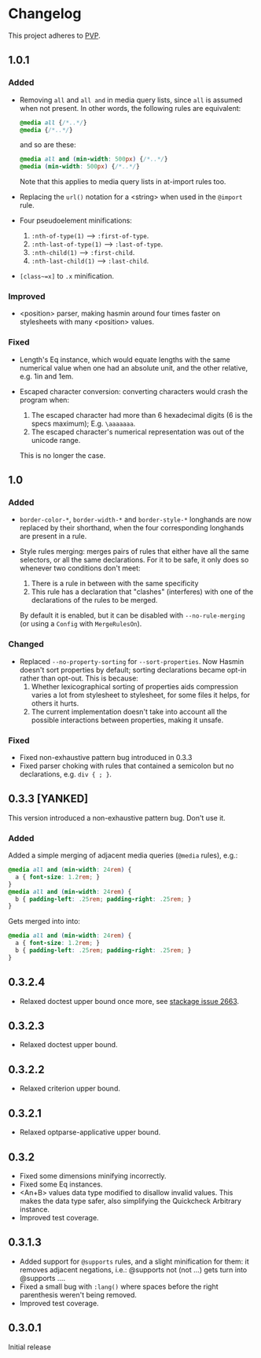 # Changelog
This project adheres to [PVP](https://pvp.haskell.org).

## 1.0.1

### Added

* Removing `all` and `all and` in media query lists, since `all`
  is assumed when not present. In other words, the following
  rules are equivalent:
  ```css
  @media all {/*..*/}
  @media {/*..*/}
  ```
  and so are these:
  ```css
  @media all and (min-width: 500px) {/*..*/}
  @media (min-width: 500px) {/*..*/}
  ```
  Note that this applies to media query lists in at-import rules too.

* Replacing the `url()` notation for a \<string> when used in the `@import`
  rule.

* Four pseudoelement minifications:

  1. `:nth-of-type(1)` --> `:first-of-type`.
  2. `:nth-last-of-type(1)` --> `:last-of-type`.
  3. `:nth-child(1)` --> `:first-child`.
  4. `:nth-last-child(1)` --> `:last-child`.

* `[class~=x]` to `.x` minification.

### Improved
* \<position> parser, making hasmin around four times faster on stylesheets with
  many \<position> values.

### Fixed
* Length's Eq instance, which would equate lengths with the same numerical
  value when one had an absolute unit, and the other relative, e.g. 1in and 1em.
* Escaped character conversion: converting characters would crash the program
  when:

    1. The escaped character had more than 6 hexadecimal digits (6 is the specs
       maximum); E.g. `\aaaaaaa`.
    2. The escaped character's numerical representation was out of the unicode
       range.

  This is no longer the case.

## 1.0

### Added
* `border-color-*`, `border-width-*` and `border-style-*` longhands are now
   replaced by their shorthand, when the four corresponding longhands are
   present in a rule.
* Style rules merging: merges pairs of rules that either have all the
  same selectors, or all the same declarations. For it to be safe, it only does
  so whenever two conditions don't meet:
    1. There is a rule in between with the same specificity
    2. This rule has a declaration that "clashes" (interferes) with one of the
       declarations of the rules to be merged.

  By default it is enabled, but it can be disabled with `--no-rule-merging` (or
  using a `Config` with `MergeRulesOn`).

### Changed
* Replaced `--no-property-sorting` for `--sort-properties`. Now Hasmin doesn't
  sort properties by default; sorting declarations became opt-in rather than
  opt-out. This is because:
    1. Whether lexicographical sorting of properties aids compression varies a
       lot from stylesheet to stylesheet, for some files it helps, for others it
       hurts.
    2. The current implementation doesn't take into account all the possible
       interactions between properties, making it unsafe.

### Fixed
* Fixed non-exhaustive pattern bug introduced in 0.3.3
* Fixed parser choking with rules that contained a semicolon but no
  declarations, e.g. `div { ; }`.

## 0.3.3 [YANKED]
This version introduced a non-exhaustive pattern bug. Don't use it.

### Added
Added a simple merging of adjacent media queries (`@media` rules), e.g.:
```css
@media all and (min-width: 24rem) {
  a { font-size: 1.2rem; }
}
@media all and (min-width: 24rem) {
  b { padding-left: .25rem; padding-right: .25rem; }
}
```
Gets merged into into:
```css
@media all and (min-width: 24rem) {
  a { font-size: 1.2rem; }
  b { padding-left: .25rem; padding-right: .25rem; }
}
```

## 0.3.2.4
* Relaxed doctest upper bound once more, see [stackage issue 2663](https://github.com/fpco/stackage/issues/2663#issuecomment-319880160).

## 0.3.2.3
* Relaxed doctest upper bound.

## 0.3.2.2
* Relaxed criterion upper bound.

## 0.3.2.1
* Relaxed optparse-applicative upper bound.

## 0.3.2
* Fixed some dimensions minifying incorrectly.
* Fixed some Eq instances.
* <An+B> values data type modified to disallow invalid values. This makes the
  data type safer, also simplifying the Quickcheck Arbitrary instance.
* Improved test coverage.

## 0.3.1.3
* Added support for `@supports` rules, and a slight minification for them: it
  removes adjacent negations, i.e.: @supports not (not ...) gets turn into
  @supports ....
* Fixed a small bug with `:lang()` where spaces before the right parenthesis
  weren't being removed.
* Improved test coverage.

## 0.3.0.1
Initial release
